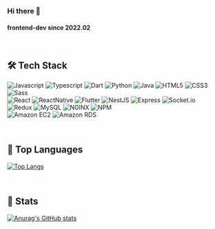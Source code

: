 ### Hi there 👋
#### frontend-dev since 2022.02
<br/>

<h2> 🛠 Tech Stack</h2>

![Javascript](https://img.shields.io/badge/Javascript-F7DF1E.svg?&style=for-the-badge&logo=Javascript&logoColor=white)
![Typescript](https://img.shields.io/badge/Typescript-3178C6.svg?&style=for-the-badge&logo=Typescript&logoColor=white)
![Dart](https://img.shields.io/badge/Dart-5CC8B2.svg?&style=for-the-badge&logo=Dart&logoColor=white)
![Python](https://img.shields.io/badge/Python-3776AB.svg?&style=for-the-badge&logo=Python&logoColor=white)
![Java](https://img.shields.io/badge/Java-007396.svg?&style=for-the-badge&logo=Java&logoColor=white)
![HTML5](https://img.shields.io/badge/HTML5-E34F26.svg?&style=for-the-badge&logo=HTML5&logoColor=white)
![CSS3](https://img.shields.io/badge/CSS3-1572B6.svg?&style=for-the-badge&logo=CSS3&logoColor=white)
![Sass](https://img.shields.io/badge/Sass-CC6699.svg?&style=for-the-badge&logo=Sass&logoColor=white)
<br/>
![React](https://img.shields.io/badge/React-61DAFB.svg?&style=for-the-badge&logo=React&logoColor=white)
![ReactNative](https://img.shields.io/badge/React--Native-61DAFB.svg?&style=for-the-badge&logo=React&logoColor=white)
![Flutter](https://img.shields.io/badge/Flutter-02569B.svg?&style=for-the-badge&logo=Flutter&logoColor=white)
![NestJS](https://img.shields.io/badge/NestJS-E0234E.svg?&style=for-the-badge&logo=NestJS&logoColor=white)
![Express](https://img.shields.io/badge/Express-000000.svg?&style=for-the-badge&logo=Express&logoColor=white)
![Socket.io](https://img.shields.io/badge/Socket.io-010101.svg?&style=for-the-badge&logo=Socket.io&logoColor=white)
<br/>
![Redux](https://img.shields.io/badge/Redux-764ABC.svg?&style=for-the-badge&logo=Redux&logoColor=white)
![MySQL](https://img.shields.io/badge/MySQL-4479A1.svg?&style=for-the-badge&logo=MySQL&logoColor=white)
![NGINX](https://img.shields.io/badge/NGINX-009639.svg?&style=for-the-badge&logo=NGINX&logoColor=white)
![NPM](https://img.shields.io/badge/NPM-CB3837.svg?&style=for-the-badge&logo=NPM&logoColor=white)
<br/>
![Amazon EC2](https://img.shields.io/badge/Amazon%20EC2-FF9900.svg?style=for-the-badge&logo=Amazon%20EC2&logoColor=white)
![Amazon RDS](https://img.shields.io/badge/Amazon%20RDS-527FFF.svg?style=for-the-badge&logo=Amazon%20RDS&logoColor=white)

<br/>

<h2> 🏅 Top Languages</h2>

[![Top Langs](https://github-readme-stats.vercel.app/api/top-langs/?username=ggalmury&layout=compact)](https://github.com/delay-100/github-readme-stats)

<br/>

<h2> 📌 Stats</h2>

[![Anurag's GitHub stats](https://github-readme-stats.vercel.app/api?username=ggalmury)](https://github.com/anuraghazra/github-readme-stats)

<!--
**ggalmury/ggalmury** is a ✨ _special_ ✨ repository because its `README.md` (this file) appears on your GitHub profile.

Here are some ideas to get you started:

- 🔭 I’m currently working on ...
- 🌱 I’m currently learning ...
- 👯 I’m looking to collaborate on ...
- 🤔 I’m looking for help with ...
- 💬 Ask me about ...
- 📫 How to reach me: ...
- 😄 Pronouns: ...
- ⚡ Fun fact: ...
-->
